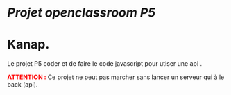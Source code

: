 
# _**Projet openclassroom P5**_
# Kanap. #

Le projet P5 coder et de faire le code javascript  pour utiser une api .

<span style="color:red;font-weight:bold">ATTENTION : </span> Ce projet ne peut pas marcher sans lancer un serveur qui à le back (api).

